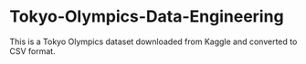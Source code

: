 # Tokyo-Olympics-Data-Engineering
This is a Tokyo Olympics dataset downloaded from Kaggle and converted to CSV format.
